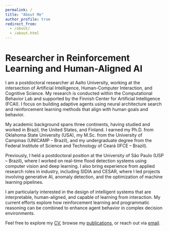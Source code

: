 ```yaml
---
permalink: /
title: "About Me"
author_profile: true
redirect_from: 
  - /about/
  - /about.html
---
```


Researcher in Reinforcement Learning and Human-Aligned AI
======

I am a postdoctoral researcher at Aalto University, working at the intersection of Artificial Intelligence, Human-Computer Interaction, and Cognitive Science. My research is conducted within the Computational Behavior Lab and supported by the Finnish Center for Artificial Intelligence (FCAI). I focus on building adaptive agents using neural architecture search and reinforcement learning methods that align with human goals and behavior.

My academic background spans three continents, having studied and worked in Brazil, the United States, and Finland. I earned my Ph.D. from Oklahoma State University (USA), my M.Sc. from the University of Campinas (UNICAMP – Brazil), and my undergraduate degree from the Federal Institute of Science and Technology of Ceará (IFCE – Brazil).

Previously, I held a postdoctoral position at the University of São Paulo (USP – Brazil), where I worked on real-time flood detection systems using computer vision and deep learning. I also bring experience from applied research roles in industry, including SIDIA and CESAR, where I led projects involving generative AI, anomaly detection, and the optimization of machine learning pipelines.

I am particularly interested in the design of intelligent systems that are interpretable, human-aligned, and capable of learning from interaction. My current efforts explore how reinforcement learning and programmatic reasoning can be combined to enhance agent behavior in complex decision environments.

Feel free to explore my [CV](/cv/), browse my [publications](/publications/), or reach out via [email](mailto:francisco.fernandesjunior@aalto.fi).
